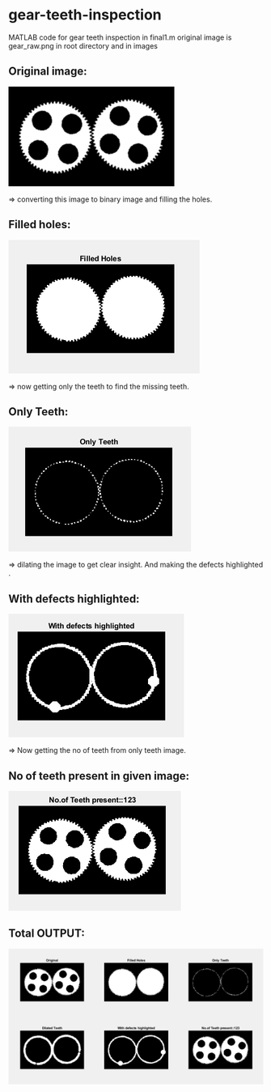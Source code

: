# gear-teeth-inspection

MATLAB code for gear teeth inspection in final1.m 
original image is gear_raw.png in root directory and in images


## Original image:

 ![gear_raw](/images/gear_raw.PNG)

=> converting this image to binary image and filling the holes.

## Filled holes:

![FILLED_HOLES](/images/FILLED_HOLES.PNG)
 

=> now getting only the teeth to find the missing teeth.




## Only Teeth:

 ![only_teeth](/images/only_teeth.PNG)

=> dilating the image to get clear insight. And making the defects highlighted .

## With defects highlighted:

![with_defects](/images/with_defects.PNG)
 	 


=> Now getting the no of teeth from only teeth image.





## No of teeth present in given image:

 

![total](/images/total.PNG)




## Total OUTPUT:

 ![FINAL_SUB](/images/FINAL_SUB.PNG)

